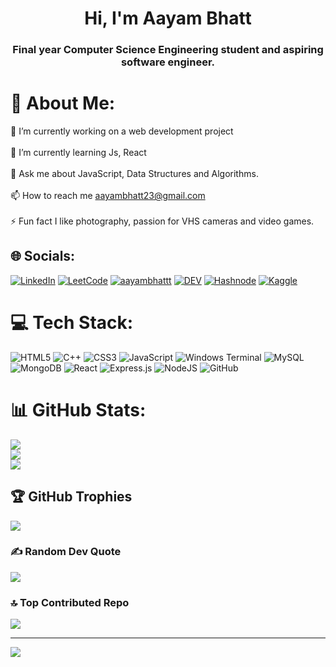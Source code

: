 <h1 align="center">Hi, I'm Aayam Bhatt</h1>
<h3 align="center">Final year Computer Science Engineering student and aspiring software engineer.</h3>


# 💫 About Me:
🔭 I’m currently working on a web development project<br><br>🌱 I’m currently learning Js, React<br><br>💬 Ask me about JavaScript, Data Structures and Algorithms.<br><br>📫 How to reach me aayambhatt23@gmail.com<br><br>⚡ Fun fact I like photography, passion for VHS cameras and video games.


## 🌐 Socials:
[![LinkedIn](https://img.shields.io/badge/LinkedIn-%230077B5.svg?logo=linkedin&logoColor=white)](https://linkedin.com/in/https://www.linkedin.com/in/aayambhatt) 
[![LeetCode](https://img.shields.io/badge/LeetCode-AayamBhatt-%23FFA116.svg?style=flat&logo=leetcode&logoColor=white)](https://leetcode.com/u/AayamBhatt/)
[![aayambhattt](https://img.shields.io/badge/-aayambhattt-%23000000.svg?style=flat&logo=x&logoColor=white)](https://x.com/aayambhattt)
[![DEV](https://img.shields.io/badge/DEV-aayambhatt-%23000000.svg?style=flat&logo=dev.to&logoColor=white)](https://dev.to/aayambhatt)
[![Hashnode](https://img.shields.io/badge/Hashnode-aayambhatt-%232962FF.svg?style=flat&logo=hashnode&logoColor=white)](https://hashnode.com/@aayambhatt)
[![Kaggle](https://img.shields.io/badge/Kaggle-AayamBhatt-%23020F4B.svg?style=flat&logo=kaggle&logoColor=white)](https://www.kaggle.com/aayambhatt)







# 💻 Tech Stack:
![HTML5](https://img.shields.io/badge/html5-%23E34F26.svg?style=for-the-badge&logo=html5&logoColor=white) ![C++](https://img.shields.io/badge/c++-%2300599C.svg?style=for-the-badge&logo=c%2B%2B&logoColor=white) ![CSS3](https://img.shields.io/badge/css3-%231572B6.svg?style=for-the-badge&logo=css3&logoColor=white) ![JavaScript](https://img.shields.io/badge/javascript-%23323330.svg?style=for-the-badge&logo=javascript&logoColor=%23F7DF1E) ![Windows Terminal](https://img.shields.io/badge/Windows%20Terminal-%234D4D4D.svg?style=for-the-badge&logo=windows-terminal&logoColor=white) ![MySQL](https://img.shields.io/badge/mysql-4479A1.svg?style=for-the-badge&logo=mysql&logoColor=white) ![MongoDB](https://img.shields.io/badge/MongoDB-%234ea94b.svg?style=for-the-badge&logo=mongodb&logoColor=white) ![React](https://img.shields.io/badge/react-%2320232a.svg?style=for-the-badge&logo=react&logoColor=%2361DAFB) ![Express.js](https://img.shields.io/badge/express.js-%23404d59.svg?style=for-the-badge&logo=express&logoColor=%2361DAFB) ![NodeJS](https://img.shields.io/badge/node.js-6DA55F?style=for-the-badge&logo=node.js&logoColor=white) ![GitHub](https://img.shields.io/badge/github-%23121011.svg?style=for-the-badge&logo=github&logoColor=white)
# 📊 GitHub Stats:
![](https://github-readme-stats.vercel.app/api?username=aayambhatt&theme=midnight-purple&hide_border=false&include_all_commits=false&count_private=false)<br/>
![](https://github-readme-streak-stats.herokuapp.com/?user=aayambhatt&theme=midnight-purple&hide_border=false)<br/>
![](https://github-readme-stats.vercel.app/api/top-langs/?username=aayambhatt&theme=midnight-purple&hide_border=false&include_all_commits=false&count_private=false&layout=compact)

## 🏆 GitHub Trophies
![](https://github-profile-trophy.vercel.app/?username=aayambhatt&theme=tokyonight&no-frame=false&no-bg=true&margin-w=4)

### ✍️ Random Dev Quote
![](https://quotes-github-readme.vercel.app/api?type=horizontal&theme=tokyonight)

### 🔝 Top Contributed Repo
![](https://github-contributor-stats.vercel.app/api?username=aayambhatt&limit=5&theme=tokyonight&combine_all_yearly_contributions=true)

---
[![](https://visitcount.itsvg.in/api?id=aayambhatt&icon=2&color=0)](https://visitcount.itsvg.in)

<!-- Proudly created with GPRM ( https://gprm.itsvg.in ) -->
